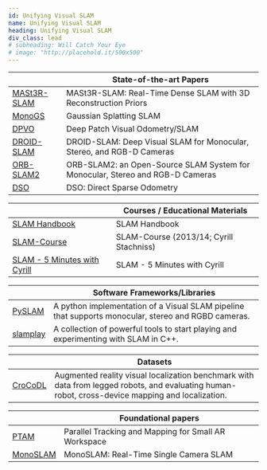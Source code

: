 ```yaml
---
id: Unifying Visual SLAM
name: Unifying Visual SLAM
heading: Unifying Visual SLAM
div_class: lead
# subheading: Will Catch Your Eye
# image: "http://placehold.it/500x500"
---
```


<table>
<thead>
      <tr>
            <th></th>
            <th>State-of-the-art Papers</th>
      </tr>
</thead>
<tbody>
      <tr>
            <td><a href="https://edexheim.github.io/mast3r-slam/">MASt3R-SLAM</a></td>
            <td>MASt3R-SLAM: Real-Time Dense SLAM with 3D Reconstruction Priors</td>
      </tr>
      <tr>
            <td><a href="https://rmurai.co.uk/projects/GaussianSplattingSLAM/">MonoGS</a></td>
            <td>Gaussian Splatting SLAM</td>
      </tr>  
      <tr>
            <td><a href="https://github.com/princeton-vl/DPVO">DPVO</a></td>
            <td>Deep Patch Visual Odometry/SLAM</td>
      </tr>    
      <tr>
            <td><a href="https://github.com/princeton-vl/DROID-SLAM">DROID-SLAM</a></td>
            <td>DROID-SLAM: Deep Visual SLAM for Monocular, Stereo, and RGB-D Cameras</td>
      </tr>      
      <tr>
            <td><a href="https://github.com/raulmur/ORB_SLAM2">ORB-SLAM2</a></td>
            <td>ORB-SLAM2: an Open-Source SLAM System for Monocular, Stereo and RGB-D Cameras</td>
      </tr>      
      <tr>
            <td><a href="https://github.com/JakobEngel/dso">DSO</a></td>
            <td>DSO: Direct Sparse Odometry</td>
      </tr>
</tbody>
</table>   

<table>
<thead>
      <tr>
            <th></th>
            <th>Courses / Educational Materials</th>
      </tr>
</thead>
<tbody>
      <tr>
            <td><a href="https://github.com/SLAM-Handbook-contributors/slam-handbook-public-release">SLAM Handbook</a></td>
            <td>SLAM Handbook </td>
      </tr> 
      <tr>
            <td><a href="https://www.youtube.com/watch?v=U6vr3iNrwRA&list=PLgnQpQtFTOGQrZ4O5QzbIHgl3b1JHimN_">SLAM-Course</a></td>
            <td>SLAM-Course (2013/14; Cyrill Stachniss)</td>
      </tr>
      <tr>
            <td><a href="https://www.youtube.com/watch?v=BuRCJ2fegcc">SLAM - 5 Minutes with Cyrill </a></td>
            <td>SLAM - 5 Minutes with Cyrill </td>
      </tr>
</tbody>
</table> 

<table>
<thead>
      <tr>
            <th></th>
            <th>Software Frameworks/Libraries</th>
      </tr>
</thead>
<tbody>
      <tr>
            <td><a href="https://github.com/luigifreda/pyslam">PySLAM</a></td>
            <td>A python implementation of a Visual SLAM pipeline that supports monocular, stereo and RGBD cameras.</td>
      </tr>
      <tr>
            <td><a href="https://github.com/luigifreda/slamplay">slamplay</a></td>
            <td>A collection of powerful tools to start playing and experimenting with SLAM in C++.</td>
      </tr>  
</tbody>
</table> 

<table>
<thead>
      <tr>
            <th></th>
            <th>Datasets</th>
      </tr>
</thead>
<tbody>
      <tr>
            <td><a href="https://zuriich.github.io/CroCoDL/">CroCoDL</a></td>
            <td>Augmented reality visual localization benchmark with data from legged robots, and evaluating human-robot, cross-device mapping and localization.</td>
      </tr>    
</tbody>
</table> 

<table>
<thead>
      <tr>
            <th></th>
            <th>Foundational papers</th>
      </tr>
</thead>
<tbody>
      <tr>
            <td><a href="https://www.robots.ox.ac.uk/~gk/publications/KleinMurray2007ISMAR.pdf">PTAM</a></td>
            <td>Parallel Tracking and Mapping for Small AR Workspace</td>
      </tr> 
      <tr>
            <td><a href="https://ieeexplore.ieee.org/stamp/stamp.jsp?arnumber=4160954">MonoSLAM</a></td>
            <td>MonoSLAM: Real-Time Single Camera SLAM</td>
      </tr>
</tbody>
</table> 

